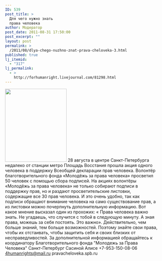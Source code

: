 ```yaml
---
ID: 539
post_title: >
  Для чего нужно знать
  права человека
author: Модератор
post_date: 2011-08-31 17:50:00
post_excerpt: ""
layout: post
permalink: >
  /2011/08/dlya-chego-nuzhno-znat-prava-cheloveka-3.html
published: true
lj_itemid:
  - "317"
lj_permalink:
  - >
    http://forhumanright.livejournal.com/81298.html
---
```

<a href="http://pics.livejournal.com/forhumanright/pic/00008r2h/"><img src="http://pics.livejournal.com/forhumanright/pic/00008r2h" width="202" height="240" border='0'/></a> 28 августа в центре Санкт-Петербурга недалеко от станции метро Площадь Восстания прошла акция одного человека в поддержку Всеобщей декларации прав человека. Волонтёр благотворительного фонда «Молодёжь за права человека» просветил 50 человек с помощью сбора подписей.
На акциях волонтёры «Молодёжь за права человека» не только собирают подписи в поддержку прав, но и раздают просветительские листовки, содержащие все 30 прав человека. И это очень удобно, так как подписи обращают внимание человека на само существование прав, а из листовки можно почерпнуть дополнительную информацию. Вот какое мнение высказал один из прохожих: « Права человека важно знать. Не угадаешь, что случится с тобой в следующую минуту. А зная права, можешь за себя постоять. Это важно». Действительно, чем больше знаний, тем больше возможностей. Поэтому знайте свои права, чтобы их отстаивать, чтобы защитить себя и своих близких от несправедливостей.
За дополнительной информацией обращайтесь к координатору
Благотворительного фонда
"Молодежь за Права Человека" Санкт-Петербург 
Сасиной Алисе 
+7-953-150-08-06 
4humanrights@mail.ru
pravacheloveka.spb.ru